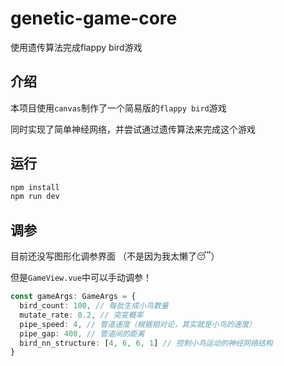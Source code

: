 # genetic-game-core

使用遗传算法完成flappy bird游戏

## 介绍

本项目使用`canvas`制作了一个简易版的`flappy bird`游戏

同时实现了简单神经网络，并尝试通过遗传算法来完成这个游戏

## 运行

```bash
npm install
npm run dev
```

## 调参

目前还没写图形化调参界面 （不是因为我太懒了:sleeping:）

但是`GameView.vue`中可以手动调参！

```typescript
const gameArgs: GameArgs = {
  bird_count: 100, // 每批生成小鸟数量
  mutate_rate: 0.2, // 突变概率
  pipe_speed: 4, // 管道速度（根据相对论，其实就是小鸟的速度）
  pipe_gap: 400, // 管道间的距离
  bird_nn_structure: [4, 6, 6, 1] // 控制小鸟运动的神经网络结构
}
```
